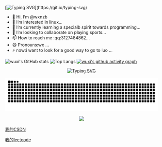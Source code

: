 [![Typing SVG](https://readme-typing-svg.demolab.com?font=Fira+Code&weight=600&size=32&pause=1000&center=&vCenter=&repeat=&random=&width=485&separator=%3C&lines=printf(%22hello+%2Clinux%22);%3CPlease+be+happy+everyday!)](https://git.io/typing-svg)
- 👋 Hi, I’m @wxnzb
- 👀 I’m interested in linux...
- 🌱 I’m currently learning a specialb spirit towards programming...
- 💞️ I’m looking to collaborate on playing sports...
- 📫 How to reach me :qq:3127484862...
- 😄 Pronouns:wx ...
- ⚡ now:i want to look for a good way to go to luo ...

<!---
wxnzb/wxnzb is a ✨ special ✨ repository because its `README.md` (this file) appears on your GitHub profile.
You can click the Preview link to take a look at your changes.
--->
![wuxi's GitHub stats](https://github-readme-stats.vercel.app/api?username=wxnzb&show_icons=true&theme=tokyonight)
![Top Langs](https://github-readme-stats.vercel.app/api/top-langs/?username=wxnzb&layout=compact&theme=tokyonight)
[![wuxi's github activity graph](https://github-readme-activity-graph.vercel.app/graph?username=wxnzb&theme=github-compact)](https://github.com/ashutosh00710/github-readme-activity-graph)

<div align="center">
  <a href="https://blog.sunguoqi.com/">
    <img src="https://readme-typing-svg.demolab.com?font=Fira+Code&pause=1000&color=024EF7&width=1000&lines=弃我去者，昨日之日不可留；乱我心者，今日之日多烦忧&center=true&size=27" alt="Typing SVG" />
  </a>
</div>

![](https://raw.githubusercontent.com/wxnzb/wxnzb/output/github-contribution-grid-snake.svg)
<p align="center">
<img src="https://img.shields.io/badge/Python-FFD749?style=for-the-badge&logo=Python&logoColor=white" />

[我的CSDN](https://blog.csdn.net/2301_80105928?spm=1000.2115.3001.5343)

[我的leetcode](https://leetcode.cn/u/tian-xian-bao-bao-4h/)
</p>


